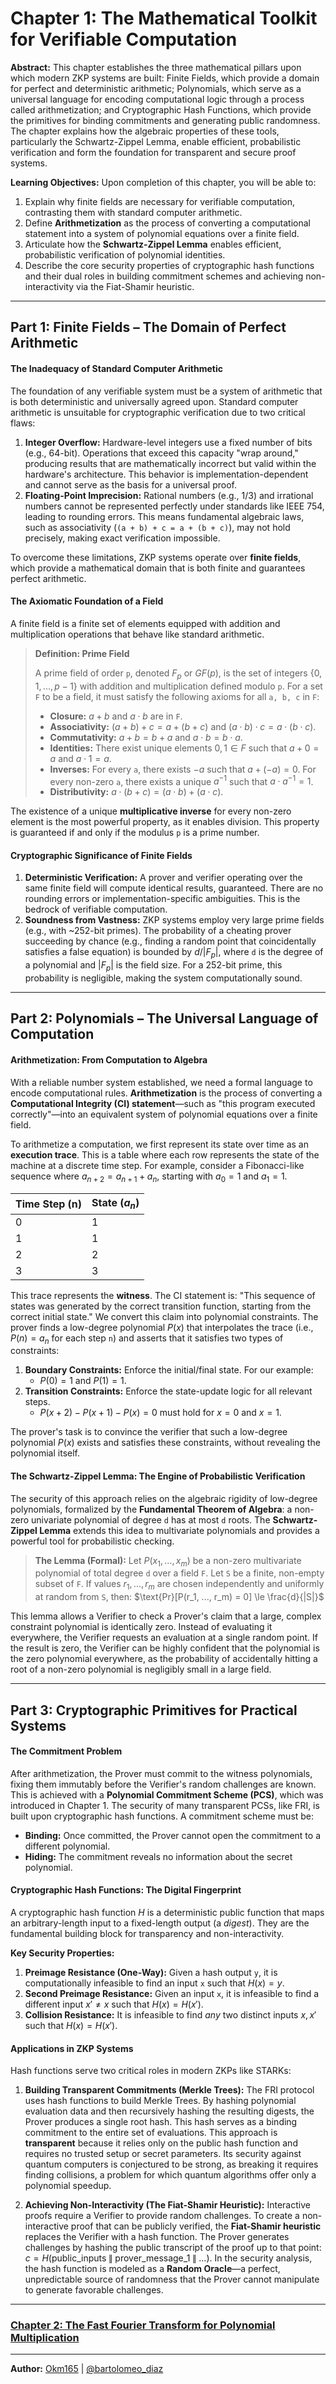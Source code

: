 # Chapter 1: The Mathematical Toolkit for Verifiable Computation

**Abstract:** This chapter establishes the three mathematical pillars upon which modern ZKP systems are built: Finite Fields, which provide a domain for perfect and deterministic arithmetic; Polynomials, which serve as a universal language for encoding computational logic through a process called arithmetization; and Cryptographic Hash Functions, which provide the primitives for binding commitments and generating public randomness. The chapter explains how the algebraic properties of these tools, particularly the Schwartz-Zippel Lemma, enable efficient, probabilistic verification and form the foundation for transparent and secure proof systems.

**Learning Objectives:** Upon completion of this chapter, you will be able to:

1.  Explain why finite fields are necessary for verifiable computation, contrasting them with standard computer arithmetic.
2.  Define **Arithmetization** as the process of converting a computational statement into a system of polynomial equations over a finite field.
3.  Articulate how the **Schwartz-Zippel Lemma** enables efficient, probabilistic verification of polynomial identities.
4.  Describe the core security properties of cryptographic hash functions and their dual roles in building commitment schemes and achieving non-interactivity via the Fiat-Shamir heuristic.

---

## Part 1: Finite Fields – The Domain of Perfect Arithmetic

#### The Inadequacy of Standard Computer Arithmetic

The foundation of any verifiable system must be a system of arithmetic that is both deterministic and universally agreed upon. Standard computer arithmetic is unsuitable for cryptographic verification due to two critical flaws:

1.  **Integer Overflow:** Hardware-level integers use a fixed number of bits (e.g., 64-bit). Operations that exceed this capacity "wrap around," producing results that are mathematically incorrect but valid within the hardware's architecture. This behavior is implementation-dependent and cannot serve as the basis for a universal proof.
2.  **Floating-Point Imprecision:** Rational numbers (e.g., 1/3) and irrational numbers cannot be represented perfectly under standards like IEEE 754, leading to rounding errors. This means fundamental algebraic laws, such as associativity (`(a + b) + c = a + (b + c)`), may not hold precisely, making exact verification impossible.

To overcome these limitations, ZKP systems operate over **finite fields**, which provide a mathematical domain that is both finite and guarantees perfect arithmetic.

#### The Axiomatic Foundation of a Field

A finite field is a finite set of elements equipped with addition and multiplication operations that behave like standard arithmetic.

> **Definition: Prime Field**
>
> A prime field of order `p`, denoted $`F_p`$ or $`GF(p)`$, is the set of integers $\{0, 1, ..., p-1\}$ with addition and multiplication defined modulo `p`. For a set `F` to be a field, it must satisfy the following axioms for all `a, b, c` in `F`:
>
> - **Closure:** $`a + b`$ and $`a \cdot b`$ are in `F`.
> - **Associativity:** $`(a + b) + c = a + (b + c)`$ and $`(a \cdot b) \cdot c = a \cdot (b \cdot c)`$.
> - **Commutativity:** $`a + b = b + a`$ and $`a \cdot b = b \cdot a`$.
> - **Identities:** There exist unique elements $`0, 1 \in F`$ such that $`a + 0 = a`$ and $`a \cdot 1 = a`$.
> - **Inverses:** For every `a`, there exists $`-a`$ such that $`a + (-a) = 0`$. For every non-zero `a`, there exists a unique $`a^{-1}`$ such that $`a \cdot a^{-1} = 1`$.
> - **Distributivity:** $`a \cdot (b + c) = (a \cdot b) + (a \cdot c)`$.

The existence of a unique **multiplicative inverse** for every non-zero element is the most powerful property, as it enables division. This property is guaranteed if and only if the modulus `p` is a prime number.

#### Cryptographic Significance of Finite Fields

1.  **Deterministic Verification:** A prover and verifier operating over the same finite field will compute identical results, guaranteed. There are no rounding errors or implementation-specific ambiguities. This is the bedrock of verifiable computation.
2.  **Soundness from Vastness:** ZKP systems employ very large prime fields (e.g., with ~252-bit primes). The probability of a cheating prover succeeding by chance (e.g., finding a random point that coincidentally satisfies a false equation) is bounded by $`d/|F_p|`$, where `d` is the degree of a polynomial and $`|F_p|`$ is the field size. For a 252-bit prime, this probability is negligible, making the system computationally sound.

---

## Part 2: Polynomials – The Universal Language of Computation

#### Arithmetization: From Computation to Algebra

With a reliable number system established, we need a formal language to encode computational rules. **Arithmetization** is the process of converting a **Computational Integrity (CI) statement**—such as "this program executed correctly"—into an equivalent system of polynomial equations over a finite field.

To arithmetize a computation, we first represent its state over time as an **execution trace**. This is a table where each row represents the state of the machine at a discrete time step. For example, consider a Fibonacci-like sequence where $`a_{n+2} = a_{n+1} + a_n`$, starting with $`a_0 = 1`$ and $`a_1 = 1`$.

| Time Step (n) | State ($`a_n`$) |
| :------------ | :-------------- |
| 0             | 1               |
| 1             | 1               |
| 2             | 2               |
| 3             | 3               |

This trace represents the **witness**. The CI statement is: "This sequence of states was generated by the correct transition function, starting from the correct initial state." We convert this claim into polynomial constraints. The prover finds a low-degree polynomial $`P(x)`$ that interpolates the trace (i.e., $`P(n) = a_n`$ for each step `n`) and asserts that it satisfies two types of constraints:

1.  **Boundary Constraints:** Enforce the initial/final state. For our example:
    - $`P(0) = 1`$ and $`P(1) = 1`$.
2.  **Transition Constraints:** Enforce the state-update logic for all relevant steps.
    - $`P(x+2) - P(x+1) - P(x) = 0`$ must hold for $`x=0`$ and $`x=1`$.

The prover's task is to convince the verifier that such a low-degree polynomial $`P(x)`$ exists and satisfies these constraints, without revealing the polynomial itself.

#### The Schwartz-Zippel Lemma: The Engine of Probabilistic Verification

The security of this approach relies on the algebraic rigidity of low-degree polynomials, formalized by the **Fundamental Theorem of Algebra**: a non-zero univariate polynomial of degree `d` has at most `d` roots. The **Schwartz-Zippel Lemma** extends this idea to multivariate polynomials and provides a powerful tool for probabilistic checking.

> **The Lemma (Formal):** Let $`P(x_1, ..., x_m)`$ be a non-zero multivariate polynomial of total degree `d` over a field `F`. Let `S` be a finite, non-empty subset of `F`. If values $`r_1, ..., r_m`$ are chosen independently and uniformly at random from `S`, then: $`\text{Pr}[P(r_1, ..., r_m) = 0] \le \frac{d}{|S|}`$

This lemma allows a Verifier to check a Prover's claim that a large, complex constraint polynomial is identically zero. Instead of evaluating it everywhere, the Verifier requests an evaluation at a single random point. If the result is zero, the Verifier can be highly confident that the polynomial is the zero polynomial everywhere, as the probability of accidentally hitting a root of a non-zero polynomial is negligibly small in a large field.

---

## Part 3: Cryptographic Primitives for Practical Systems

#### The Commitment Problem

After arithmetization, the Prover must commit to the witness polynomials, fixing them immutably before the Verifier's random challenges are known. This is achieved with a **Polynomial Commitment Scheme (PCS)**, which was introduced in Chapter 1. The security of many transparent PCSs, like FRI, is built upon cryptographic hash functions. A commitment scheme must be:

- **Binding:** Once committed, the Prover cannot open the commitment to a different polynomial.
- **Hiding:** The commitment reveals no information about the secret polynomial.

#### Cryptographic Hash Functions: The Digital Fingerprint

A cryptographic hash function $`H`$ is a deterministic public function that maps an arbitrary-length input to a fixed-length output (a _digest_). They are the fundamental building block for transparency and non-interactivity.

**Key Security Properties:**

1.  **Preimage Resistance (One-Way):** Given a hash output `y`, it is computationally infeasible to find an input `x` such that $`H(x) = y`$.
2.  **Second Preimage Resistance:** Given an input `x`, it is infeasible to find a different input $`x' \ne x`$ such that $`H(x) = H(x')`$.
3.  **Collision Resistance:** It is infeasible to find _any_ two distinct inputs $`x, x'`$ such that $`H(x) = H(x')`$.

#### Applications in ZKP Systems

Hash functions serve two critical roles in modern ZKPs like STARKs:

1.  **Building Transparent Commitments (Merkle Trees):** The FRI protocol uses hash functions to build Merkle Trees. By hashing polynomial evaluation data and then recursively hashing the resulting digests, the Prover produces a single root hash. This hash serves as a binding commitment to the entire set of evaluations. This approach is **transparent** because it relies only on the public hash function and requires no trusted setup or secret parameters. Its security against quantum computers is conjectured to be strong, as breaking it requires finding collisions, a problem for which quantum algorithms offer only a polynomial speedup.

2.  **Achieving Non-Interactivity (The Fiat-Shamir Heuristic):** Interactive proofs require a Verifier to provide random challenges. To create a non-interactive proof that can be publicly verified, the **Fiat-Shamir heuristic** replaces the Verifier with a hash function. The Prover generates challenges by hashing the public transcript of the proof up to that point: $`c = H(\text{public\_inputs} \mathbin{\|} \text{prover\_message\_1} \mathbin{\|} \dots)`$. In the security analysis, the hash function is modeled as a **Random Oracle**—a perfect, unpredictable source of randomness that the Prover cannot manipulate to generate favorable challenges.

---

### [Chapter 2: The Fast Fourier Transform for Polynomial Multiplication](../2_fast_polynomial_arithmetic/README.md)

---

**Author:** [Okm165](https://github.com/Okm165) | [@bartolomeo_diaz](https://x.com/bartolomeo_diaz)
